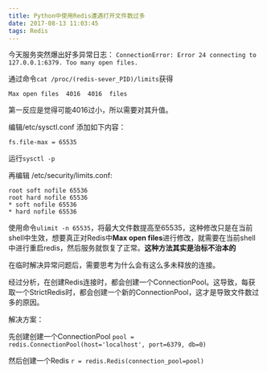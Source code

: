 ```yaml
---
title: Python中使用Redis遭遇打开文件数过多
date: 2017-08-13 11:03:45
tags: Redis
---
```


今天服务突然爆出好多异常日志：
`ConnectionError: Error 24 connecting to 127.0.0.1:6379. Too many open files.`

通过命令`cat /proc/(redis-sever_PID)/limits`获得
```
Max open files  4016  4016  files
```

第一反应是觉得可能4016过小，所以需要对其升值。

编辑/etc/sysctl.conf 添加如下内容：
```
fs.file-max = 65535
```
运行`sysctl -p`

再编辑 /etc/security/limits.conf:
```
root soft nofile 65536
root hard nofile 65536
* soft nofile 65536
* hard nofile 65536
```

使用命令`ulimit -n 65535`，将最大文件数提高至65535，这种修改只是在当前shell中生效，想要真正对Redis中**Max open files**进行修改，就需要在当前shell中进行重启redis，然后服务就恢复了正常。**这种方法其实是治标不治本的**

在临时解决异常问题后，需要思考为什么会有这么多未释放的连接。

经过分析，在创建Redis连接时，都会创建一个ConnectionPool。这导致，每获取一个StrictRedis时，都会创建一个新的ConnectionPool，这才是导致文件数过多的原因。

解决方案：

先创建创建一个ConnectionPool
`pool = redis.ConnectionPool(host='localhost', port=6379, db=0)`

然后创建一个Redis
`r = redis.Redis(connection_pool=pool)`
